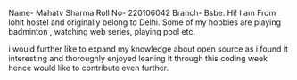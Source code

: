 Name- Mahatv Sharma
Roll No- 220106042
Branch- Bsbe.
Hi! I am From lohit hostel and originally belong to Delhi. Some of my hobbies
are playing badminton , watching web series, playing pool etc.  

i would further like to expand my knowledge about open source as i found it interesting and thoroughly enjoyed leaning it through this coding week hence would like to contribute even further. 
